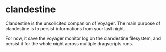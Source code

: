 # clandestine

Clandestine is the unsolicited companion of Voyager.
The main purpose of clandestine is to persist informations from your last night.

For now, it save the voyager monitor log on the clandestine filesystem, and persist it for the whole night across multiple dragscripts runs.



